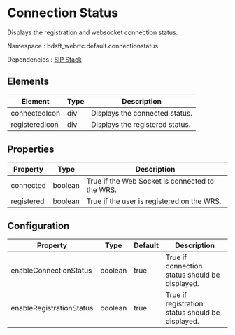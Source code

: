 # Connection Status

Displays the registration and websocket connection status.

Namespace : bdsft_webrtc.default.connectionstatus

Dependencies : [SIP Stack](https://github.com/BroadSoft-Xtended/Library-WebRTC-SIPStack)

## Elements
<a name="elements"></a>

Element         |Type  |Description
----------------|------|---------------------------------
connectedIcon   |div   |Displays the connected status.
registeredIcon  |div   |Displays the registered status.

## Properties
<a name="properties"></a>

Property    |Type     |Description
------------|---------|-------------------------------------------------
connected   |boolean  |True if the Web Socket is connected to the WRS.
registered  |boolean  |True if the user is registered on the WRS.

## Configuration
<a name="configuration"></a>

Property                  |Type     |Default  |Description
--------------------------|---------|---------|--------------------------------------------------
enableConnectionStatus    |boolean  |true     |True if connection status should be displayed.
enableRegistrationStatus  |boolean  |true     |True if registration status should be displayed.
